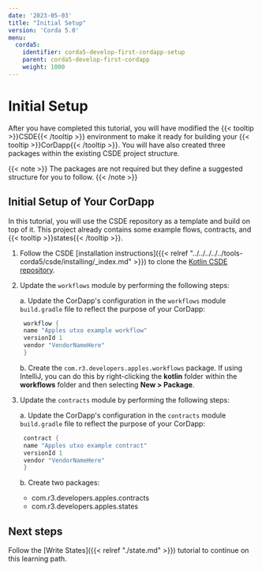 ```yaml
---
date: '2023-05-03'
title: "Initial Setup"
version: 'Corda 5.0'
menu:
  corda5:
    identifier: corda5-develop-first-cordapp-setup
    parent: corda5-develop-first-cordapp
    weight: 1000
---
```


# Initial Setup

After you have completed this tutorial, you will have modified the {{< tooltip >}}CSDE{{< /tooltip >}} environment to make it ready for building your {{< tooltip >}}CorDapp{{< /tooltip >}}.
You will have also created three packages within the existing CSDE project structure.

{{< note >}}
The packages are not required but they define a suggested structure for you to follow.
{{< /note >}}

## Initial Setup of Your CorDapp

In this tutorial, you will use the CSDE repository as a template and build on top of it.
This project already contains some example flows, contracts, and {{< tooltip >}}states{{< /tooltip >}}.

1. Follow the CSDE [installation instructions]({{< relref "../../../../../tools-corda5/csde/installing/_index.md" >}}) to clone the [Kotlin CSDE repository](https://github.com/corda/CSDE-cordapp-template-kotlin).

2. Update the `workflows` module by performing the following steps:

   a. Update the CorDapp's configuration in the `workflows` module `build.gradle` file to reflect the purpose of your CorDapp:

   ```kotlin
    workflow {
    name "Apples utxo example workflow"
    versionId 1
    vendor "VendorNameHere"
    }
    ```

   b. Create the `com.r3.developers.apples.workflows` package. If using IntelliJ, you can do this by right-clicking
the **kotlin** folder within the **workflows** folder and then selecting **New > Package**.

3. Update the `contracts` module by performing the following steps:

   a. Update the CorDapp's configuration in the `contracts` module `build.gradle` file to reflect the purpose of your CorDapp:
   ```kotlin
    contract {
    name "Apples utxo example contract"
    versionId 1
    vendor "VendorNameHere"
    }
    ```

   b. Create two packages:

   * com.r3.developers.apples.contracts
   * com.r3.developers.apples.states


## Next steps

Follow the [Write States]({{< relref "./state.md" >}}) tutorial to continue on this learning path.
